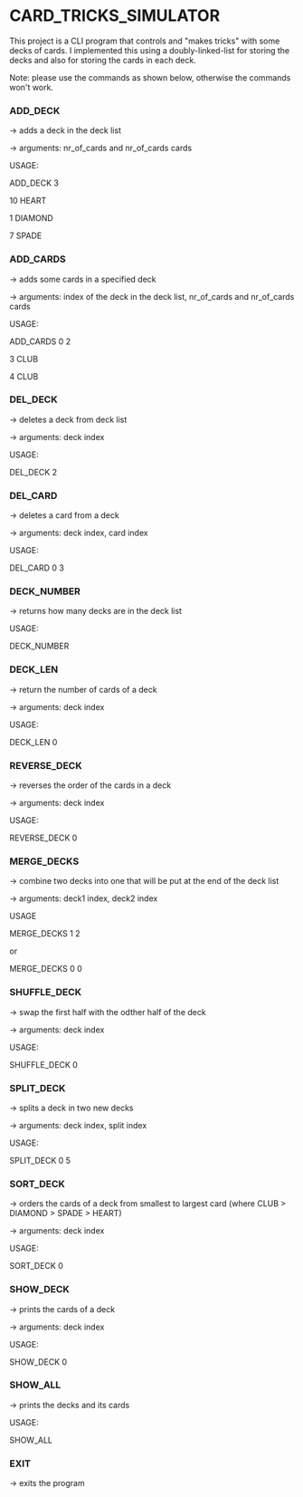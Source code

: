 # CARD_TRICKS_SIMULATOR
This project is a CLI program that controls and "makes tricks" with some decks
of cards. I implemented this using a doubly-linked-list for storing the decks
and also for storing the cards in each deck.

Note: please use the commands as shown below, otherwise the commands won't work.

### ADD_DECK

-> adds a deck in the deck list

-> arguments: nr_of_cards and nr_of_cards cards

USAGE:

ADD_DECK 3

10 HEART

1 DIAMOND

7 SPADE


### ADD_CARDS

-> adds some cards in a specified deck 

-> arguments: index of the deck in the deck list, nr_of_cards and nr_of_cards cards

USAGE:

ADD_CARDS 0 2

3 CLUB

4 CLUB


### DEL_DECK

-> deletes a deck from deck list

-> arguments: deck index

USAGE:

DEL_DECK 2


### DEL_CARD

-> deletes a card from a deck

-> arguments: deck index, card index

USAGE:

DEL_CARD 0 3


### DECK_NUMBER

-> returns how many decks are in the deck list

USAGE:

DECK_NUMBER


### DECK_LEN

-> return the number of cards of a deck

-> arguments: deck index

USAGE:

DECK_LEN 0


### REVERSE_DECK

-> reverses the order of the cards in a deck

-> arguments: deck index

USAGE:

REVERSE_DECK 0


### MERGE_DECKS

-> combine two decks into one that will be put at the end of the deck list

-> arguments: deck1 index, deck2 index

USAGE

MERGE_DECKS 1 2

or

MERGE_DECKS 0 0


### SHUFFLE_DECK

-> swap the first half with the odther half of the deck

-> arguments: deck index

USAGE:

SHUFFLE_DECK 0


### SPLIT_DECK

-> splits a deck in two new decks

-> arguments: deck index, split index

USAGE:

SPLIT_DECK 0 5


### SORT_DECK

-> orders the cards of a deck from smallest to largest card (where CLUB > DIAMOND > SPADE > HEART)

-> arguments: deck index

USAGE:

SORT_DECK 0

### SHOW_DECK

-> prints the cards of a deck

-> arguments: deck index

USAGE:

SHOW_DECK 0


### SHOW_ALL

-> prints the decks and its cards

USAGE:

SHOW_ALL


### EXIT

-> exits the program